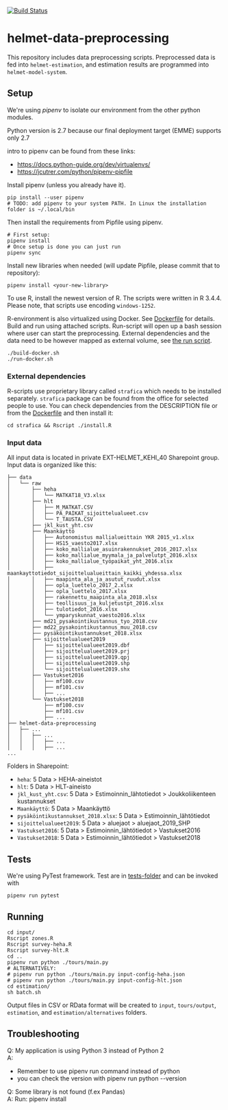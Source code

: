 [![Build Status](https://travis-ci.org/HSLdevcom/helmet-data-preprocessing.svg?branch=master)](https://travis-ci.org/HSLdevcom/helmet-data-preprocessing)  

# helmet-data-preprocessing

This repository includes data preprocessing scripts. Preprocessed data is fed
into `helmet-estimation`, and estimation results are programmed into
`helmet-model-system`.

## Setup

We're using *pipenv* to isolate our environment from the other python modules.

Python version is 2.7 because our final deployment target (EMME) supports only 2.7

intro to pipenv can be found from these links:
- https://docs.python-guide.org/dev/virtualenvs/
- https://jcutrer.com/python/pipenv-pipfile

Install pipenv (unless you already have it).   

```   
pip install --user pipenv
# TODO: add pipenv to your system PATH. In Linux the installation folder is ~/.local/bin

```

Then install the requirements from Pipfile using pipenv.  

```   
# First setup:
pipenv install
# Once setup is done you can just run
pipenv sync
```

Install new libraries when needed (will update Pipfile, please commit that to repository):

```   
pipenv install <your-new-library>
```

To use R, install the newest version of R. The scripts were written in R 3.4.4. Please note, that scripts use encoding `windows-1252`.

R-environment is also virtualized using Docker. See [Dockerfile](Dockerfile) for details.
Build and run using attached scripts. Run-script will open up a bash session where user
can start the preprocessing. External dependencies and the data need to be however mapped
as external volume, see [the run script](run-docker.sh).

```   
./build-docker.sh
./run-docker.sh
```   


### External dependencies

R-scripts use proprietary library called `strafica` which needs to be installed separately.
`strafica` package can be found from the office for selected people to use.
You can check dependencies from the DESCRIPTION file or from the [Dockerfile](Dockerfile)
and then install it:

```   
cd strafica && Rscript ./install.R
```


### Input data

All input data is located in private EXT-HELMET_KEHI_40 Sharepoint group. Input data is organized like this:

```
├── data
│   └── raw
│       ├── heha
│       │   └── MATKAT18_V3.xlsx
│       ├── hlt
│       │   ├── M_MATKAT.CSV
│       │   ├── PA_PAIKAT_sijoittelualueet.csv
│       │   └── T_TAUSTA.CSV
│       ├── jkl_kust_yht.csv
│       ├── Maankäyttö
│       │   ├── Autonomistus mallialueittain YKR 2015_v1.xlsx
│       │   ├── HS15_vaesto2017.xlsx
│       │   ├── koko_mallialue_asuinrakennukset_2016_2017.xlsx
│       │   ├── koko_mallialue_myymala_ja_palvelutpt_2016.xlsx
│       │   ├── koko_mallialue_työpaikat_yht_2016.xlsx
│       │   ├── maankayttotiedot_sijoittelualueittain_kaikki_yhdessa.xlsx
│       │   ├── maapinta_ala_ja_asutut_ruudut.xlsx
│       │   ├── opla_luettelo_2017_2.xlsx
│       │   ├── opla_luettelo_2017.xlsx
│       │   ├── rakennettu_maapinta_ala_2018.xlsx
│       │   ├── teollisuus_ja_kuljetustpt_2016.xlsx
│       │   ├── tulotiedot_2016.xlsx
│       │   └── ymparyskunnat_vaesto2016.xlsx
│       ├── md21_pysakointikustannus_tyo_2018.csv
│       ├── md22_pysakointikustannus_muu_2018.csv
│       ├── pysäköintikustannukset_2018.xlsx
│       ├── sijoittelualueet2019
│       │   ├── sijoittelualueet2019.dbf
│       │   ├── sijoittelualueet2019.prj
│       │   ├── sijoittelualueet2019.qpj
│       │   ├── sijoittelualueet2019.shp
│       │   └── sijoittelualueet2019.shx
│       ├── Vastukset2016
│       │   ├── mf100.csv
│       │   ├── mf101.csv
│       │   ├── ...
│       └── Vastukset2018
│           ├── mf100.csv
│           ├── mf101.csv
│           ├── ...
├── helmet-data-preprocessing
│   ├── ...
│   │   ├── ...
│   │   │   ├── ...
│   │   │   ├── ...
...
```

Folders in Sharepoint:

- `heha`: 5 Data > HEHA-aineistot
- `hlt`: 5 Data > HLT-aineisto
- `jkl_kust_yht.csv`: 5 Data > Estimoinnin_lähtotiedot > Joukkoliikenteen kustannukset
- `Maankäyttö`: 5 Data > Maankäyttö
- `pysäköintikustannukset_2018.xlsx`: 5 Data > Estimoinnin_lähtötiedot
- `sijoittelualueet2019`: 5 Data > aluejaot > aluejaot_2019_SHP
- `Vastukset2016`: 5 Data > Estimoinnin_lähtötiedot > Vastukset2016
- `Vastukset2018`: 5 Data > Estimoinnin_lähtötiedot > Vastukset2018

## Tests

We're using PyTest framework. Test are in [tests-folder](tests) and can be invoked with

```   
pipenv run pytest
```

## Running

```
cd input/
Rscript zones.R
Rscript survey-heha.R
Rscript survey-hlt.R
cd ..
pipenv run python ./tours/main.py
# ALTERNATIVELY:
# pipenv run python ./tours/main.py input-config-heha.json
# pipenv run python ./tours/main.py input-config-hlt.json
cd estimation/
sh batch.sh
```

Output files in CSV or RData format will be created to `input`, `tours/output`, `estimation`, and `estimation/alternatives` folders.

## Troubleshooting

Q: My application is using Python 3 instead of Python 2  
A:
  - Remember to use pipenv run command instead of python
   - you can check the version with pipenv run python --version

Q: Some library is not found (f.ex Pandas)  
A: Run: pipenv install
